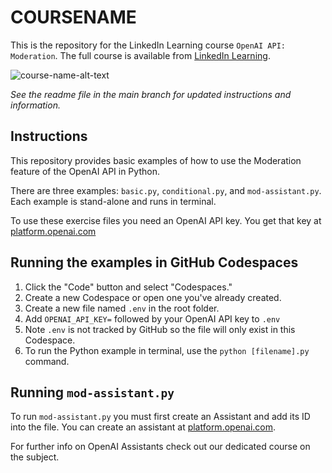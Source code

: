 # COURSENAME
This is the repository for the LinkedIn Learning course `OpenAI API: Moderation`. The full course is available from [LinkedIn Learning][lil-course-url].

![course-name-alt-text][lil-thumbnail-url] 

_See the readme file in the main branch for updated instructions and information._
## Instructions
This repository provides basic examples of how to use the Moderation feature of the OpenAI API in Python.

There are three examples: `basic.py`, `conditional.py`, and `mod-assistant.py`. Each example is stand-alone and runs in terminal.

To use these exercise files you need an OpenAI API key. You get that key at [platform.openai.com](https://platform.openai.com)

## Running the examples in GitHub Codespaces
1. Click the "Code" button and select "Codespaces."
2. Create a new Codespace or open one you've already created.
3. Create a new file named `.env` in the root folder.
4. Add `OPENAI_API_KEY=` followed by your OpenAI API key to `.env`
5. Note `.env` is not tracked by GitHub so the file will only exist in this Codespace.
6. To run the Python example in terminal, use the `python [filename].py` command.

## Running `mod-assistant.py`
To run `mod-assistant.py` you must first create an Assistant and add its ID into the file. You can create an assistant at [platform.openai.com](https://platform.openai.com). 

For further info on OpenAI Assistants check out our dedicated course on the subject.

[0]: # (Replace these placeholder URLs with actual course URLs)

[lil-course-url]: https://www.linkedin.com/learning/
[lil-thumbnail-url]: http://

